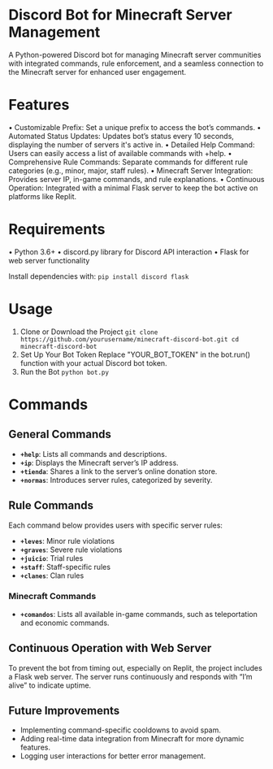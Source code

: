 # Discord Bot for Minecraft Server Management
A Python-powered Discord bot for managing Minecraft server communities with integrated commands, rule enforcement, and a seamless connection to the Minecraft server for enhanced user engagement.

# Features
• Customizable Prefix: Set a unique prefix to access the bot’s commands.
• Automated Status Updates: Updates bot’s status every 10 seconds, displaying the number of servers it's active in.
• Detailed Help Command: Users can easily access a list of available commands with +help.
• Comprehensive Rule Commands: Separate commands for different rule categories (e.g., minor, major, staff rules).
• Minecraft Server Integration: Provides server IP, in-game commands, and rule explanations.
• Continuous Operation: Integrated with a minimal Flask server to keep the bot active on platforms like Replit.

# Requirements
• Python 3.6+
• discord.py library for Discord API interaction
• Flask for web server functionality

Install dependencies with:
`pip install discord flask`

# Usage
1. Clone or Download the Project
   `git clone https://github.com/yourusername/minecraft-discord-bot.git
cd minecraft-discord-bot`
3. Set Up Your Bot Token
  Replace "YOUR_BOT_TOKEN" in the bot.run() function with your actual Discord bot token.
4. Run the Bot
   `python bot.py`

# Commands

## General Commands

- **`+help`**: Lists all commands and descriptions.
- **`+ip`**: Displays the Minecraft server’s IP address.
- **`+tienda`**: Shares a link to the server’s online donation store.
- **`+normas`**: Introduces server rules, categorized by severity.

## Rule Commands

Each command below provides users with specific server rules:

- **`+leves`**: Minor rule violations
- **`+graves`**: Severe rule violations
- **`+juicio`**: Trial rules
- **`+staff`**: Staff-specific rules
- **`+clanes`**: Clan rules

### Minecraft Commands

- **`+comandos`**: Lists all available in-game commands, such as teleportation and economic commands.

## Continuous Operation with Web Server

To prevent the bot from timing out, especially on Replit, the project includes a Flask web server. The server runs continuously and responds with “I’m alive” to indicate uptime.

## Future Improvements

- Implementing command-specific cooldowns to avoid spam.
- Adding real-time data integration from Minecraft for more dynamic features.
- Logging user interactions for better error management.

